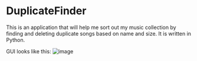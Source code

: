 # DuplicateFinder

This is an application that will help me sort out my music collection by finding and deleting duplicate songs based on name and size. It is written in Python.

GUI looks like this:
![image](https://i.ibb.co/2Yq112J/GUI-File-Killer.png)
